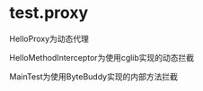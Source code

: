 # test.proxy

HelloProxy为动态代理

HelloMethodInterceptor为使用cglib实现的动态拦截

MainTest为使用ByteBuddy实现的内部方法拦截
